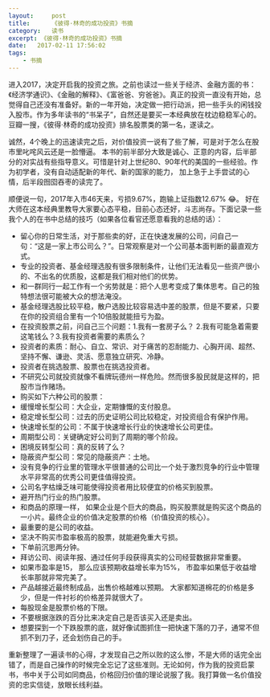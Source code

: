 ```yaml
---
layout:     post
title:      《彼得·林奇的成功投资》书摘
category:   读书
excerpt: 《彼得·林奇的成功投资》书摘
date:   2017-02-11 17:56:02
tags:
    - 书摘
---
```


进入2017，决定开启我的投资之旅。之前也读过一些关于经济、金融方面的书：《经济学通识》、《金融的解释》、《富爸爸、穷爸爸》。真正的投资一直没有开始，总觉得自己还没有准备好。新的一年开始，决定做一把行动派，把一些手头的闲钱投入股市。作为多年读书的“书呆子”，自然还是要买一本经典放在枕边稳稳军心的。豆瓣一搜，《彼得·林奇的成功投资》排名股票类的第一名，遂读之。

诚然，4个晚上的迅速读完之后，对价值投资一说有了些了解，可是对于怎么在股市里叱咤风云还是一脸懵逼。 本书的前半部分大致是诚心、正意的内容，后半部分的对实战有些指导意义。可惜是针对上世纪80、90年代的美国的一些经验。作为初学者，没有自动适配新的年代、新的国家的能力， 加上急于上手尝试的心情，后半段囫囵吞枣的读完了。

顺便说一句，2017年入市46天来，亏损9.67%，跑输上证指数12.67% 😂。 好在大师在这本经典里教导大家要心态平稳，目前心态还好，斗志尚存。下面记录一些我个人的在书中总结的技巧（如果各位看官还愿意看我的总结的话）：

- 留心你的日常生活，对于那些卖的好，正在快速发展的公司，问自己一句：“这是一家上市公司么？”。日常观察是对一个公司基本面判断的最直观方式。
- 专业的投资者、基金经理选股有很多限制条件，让他们无法看见一些资产很小的、不出名的优质股，这都是我们相对他们的优势。
- 和一群同行一起工作有一个劣势就是：把个人思考变成了集体思考。自己的独特想法很可能被大众的想法淹没。
- 基金经理选股比较平稳，散户选股比较容易选中差的股票，但是不要紧，只要在你的投资组合里有一个10倍股就能扭亏为盈。
- 在投资股票之前，问自己三个问题：1.我有一套房子么？ 2.我有可能急着需要这笔钱么？3.我有投资者需要的素质么？
- 投资者的素质：耐心、自立、常识、对于痛苦的忍耐能力、心胸开阔、超然、坚持不懈、谦逊、灵活、愿意独立研究、冷静。
- 投资者在挑选股票、股票也在挑选投资者。
- 不研究公司就投资就像不看牌玩德州一样危险。然而很多股民就是这样的，把股市当作赌场。
- 购买如下六种公司的股票：
 - 缓慢增长型公司：大企业，定期慷慨的支付股息。
 - 稳定增长型公司：过去的历史证明公司比较稳定，对投资组合有保护作用。
 - 快速增长型的公司：不属于快速增长行业的快速增长公司更佳。
 - 周期型公司：关键确定好公司到了周期的哪个阶段。
 - 困境反转型公司：真的反转了么？
 - 隐蔽资产型公司：常见的隐蔽资产：土地。
- 没有竞争的行业里的管理水平很普通的公司比一个处于激烈竞争的行业中管理水平非常高的优秀公司更佳值得投资。
- 公司名字枯燥乏味可能使得投资者用比较便宜的价格买到股票。
- 避开热门行业的热门股票。
- 和商品的原理一样， 如果企业是个巨大的商品，购买股票就是购买这个商品的一小片。最终企业的价值决定股票的价格（价值投资的核心）。
- 最重要的是公司的收益。
- 坚决不购买市盈率极高的股票，就能避免重大亏损。
- 下单前沉思两分钟。
- 拜访公司、阅读年报、通过任何手段获得真实的公司经营数据非常重要。
- 如果市盈率是15， 那么应该预期收益增长率为15%， 市盈率如果低于收益增长率那就非常完美了。
- 产品越接近最终制成品，出售价格越难以预期。 大家都知道棉花的价格是多少，但是一件衬衫的价格差异就很大了。
- 每股现金是股票价格的下限。
- 不要根据涨跌的百分比来决定自己是否该买入还是卖出。
- 想要探到一个下跌股票的底，就好像试图抓住一把快速下落的刀子，通常不但抓不到刀子，还会划伤自己的手。

重新整理了一遍读书的心得，才发现自己之所以败的这么惨，不是大师的话完全出错了，而是自己操作的时候完全忘记了这些准则。无论如何，作为我的投资启蒙书，书中关于公司如同商品，价格回归价值的理论说服了我。我打算做一名价值投资的忠实信徒，放眼长线利益。
